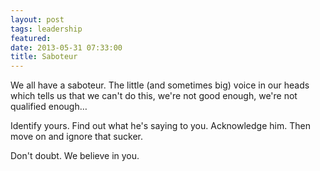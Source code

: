 ```yaml
---
layout: post
tags: leadership
featured:
date: 2013-05-31 07:33:00
title: Saboteur
---
```

We all have a saboteur. The little (and sometimes big) voice in our heads which tells us that we can't do this, we're not good enough, we're not qualified enough…

Identify yours. Find out what he's saying to you. Acknowledge him. Then move on and ignore that sucker.

Don't doubt. We believe in you.